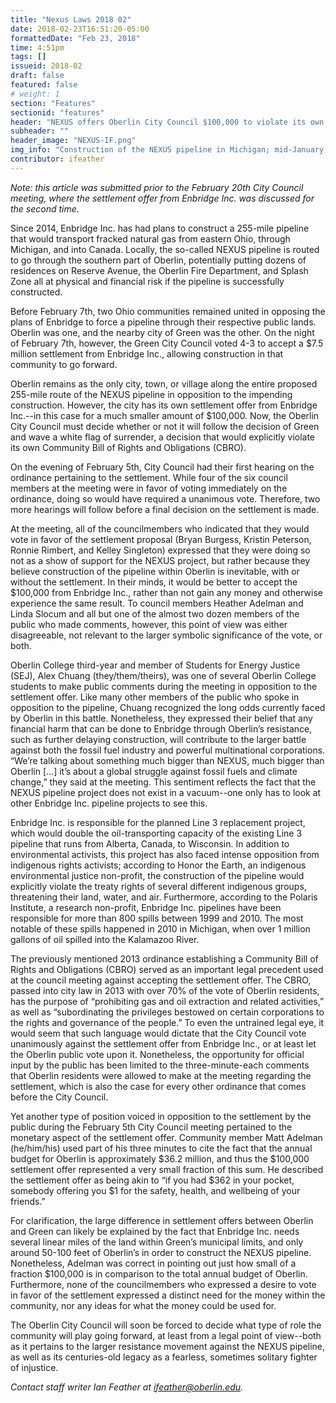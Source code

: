```yaml
---
title: "Nexus Laws 2018 02"
date: 2018-02-23T16:51:20-05:00
formattedDate: "Feb 23, 2018"
time: 4:51pm
tags: []
issueid: 2018-02
draft: false
featured: false
# weight: 1 
section: "Features"
sectionid: "features"
header: "NEXUS offers Oberlin City Council $100,000 to violate its own laws"
subheader: ""
header_image: "NEXUS-IF.png"
img_info: "Construction of the NEXUS pipeline in Michigan; mid-January, 2018. Taken from a weekly summary report by the Federal Energy Regulatory Commission Environment Compliance Monitoring Program."
contributor: ifeather
---
```


*Note: this article was submitted prior to the February 20th City Council meeting, where the settlement offer from Enbridge Inc. was discussed for the second time.*

Since 2014, Enbridge Inc. has had plans to construct a 255-mile pipeline that would transport fracked natural gas from eastern Ohio, through Michigan, and into Canada. Locally, the so-called NEXUS pipeline is routed to go through the southern part of Oberlin, potentially putting dozens of residences on Reserve Avenue, the Oberlin Fire Department, and Splash Zone all at physical and financial risk if the pipeline is successfully constructed.

Before February 7th, two Ohio communities remained united in opposing the plans of Enbridge to force a pipeline through their respective public lands. Oberlin was one, and the nearby city of Green was the other. On the night of February 7th, however, the Green City Council voted 4-3 to accept a $7.5 million settlement from Enbridge Inc., allowing construction in that community to go forward. 

Oberlin remains as the only city, town, or village along the entire proposed 255-mile route of the NEXUS pipeline in opposition to the impending construction. However, the city has its own settlement offer from Enbridge Inc.--in this case for a much smaller amount of $100,000. Now, the Oberlin City Council must decide whether or not it will follow the decision of Green and wave a white flag of surrender, a decision that would explicitly violate its own Community Bill of Rights and Obligations (CBRO).

On the evening of February 5th, City Council had their first hearing on the ordinance pertaining to the settlement. While four of the six council members at the meeting were in favor of voting immediately on the ordinance, doing so would have required a unanimous vote. Therefore, two more hearings will follow before a final decision on the settlement is made. 

At the meeting, all of the councilmembers who indicated that they would vote in favor of the settlement proposal (Bryan Burgess, Kristin Peterson, Ronnie Rimbert, and Kelley Singleton)   expressed that they were doing so not as a show of support for the NEXUS project, but rather because they believe construction of the pipeline within Oberlin is inevitable, with or without the settlement. In their minds, it would be better to accept the $100,000 from Enbridge Inc., rather than not gain any money and otherwise experience the same result. To council members Heather Adelman and Linda Slocum and all but one of the almost two dozen members of the public who made comments, however, this point of view was either disagreeable, not relevant to the larger symbolic significance of the vote, or both. 

Oberlin College third-year and member of Students for Energy Justice (SEJ), Alex Chuang (they/them/theirs), was one of several Oberlin College students to make public comments during the meeting in opposition to the settlement offer. Like many other members of the public who spoke in opposition to the pipeline, Chuang recognized the long odds currently faced by Oberlin in this battle. Nonetheless, they expressed their belief that any financial harm that can be done to Enbridge through Oberlin’s resistance, such as further delaying construction, will contribute to the larger battle against both the fossil fuel industry and powerful multinational corporations. “We’re talking about something much bigger than NEXUS, much bigger than Oberlin [...] it’s about a global struggle against fossil fuels and climate change,” they said at the meeting. This sentiment reflects the fact that the NEXUS pipeline project does not exist in a vacuum--one only has to look at other Enbridge Inc. pipeline projects to see this. 

Enbridge Inc. is responsible for the planned Line 3 replacement project, which would double the oil-transporting capacity of the existing Line 3 pipeline that runs from Alberta, Canada, to Wisconsin. In addition to environmental activists, this project has also faced intense opposition from indigenous rights activists; according to Honor the Earth, an indigenous environmental justice non-profit, the construction of the pipeline would explicitly violate the treaty rights of several different indigenous groups, threatening their land, water, and air. Furthermore, according to the Polaris Institute, a research non-profit, Enbridge Inc. pipelines have been responsible for more than 800 spills between 1999 and 2010. The most notable of these spills happened in 2010 in Michigan, when over 1 million gallons of oil spilled into the Kalamazoo River. 

The previously mentioned 2013 ordinance establishing a Community Bill of Rights and Obligations (CBRO) served as an important legal precedent used at the council meeting against accepting the settlement offer. The CBRO, passed into city law in 2013 with over 70% of the vote of Oberlin residents, has the purpose of “prohibiting gas and oil extraction and related activities,” as well as “subordinating the privileges bestowed on certain corporations to the rights and governance of the people.” To even the untrained legal eye, it would seem that such language would dictate that the City Council vote unanimously against the settlement offer from Enbridge Inc., or at least let the Oberlin public vote upon it. Nonetheless, the opportunity for official input by the public has been limited to the three-minute-each comments that Oberlin residents were allowed to make at the meeting regarding the settlement, which is also the case for every other ordinance that comes before the City Council. 

Yet another type of position voiced in opposition to the settlement by the public during the February 5th City Council meeting pertained to the monetary aspect of the settlement offer. Community member Matt Adelman (he/him/his) used part of his three minutes to cite the fact that the annual budget for Oberlin is approximately $36.2 million, and thus the $100,000 settlement offer represented a very small fraction of this sum. He described the settlement offer as being akin to “if you had $362 in your pocket, somebody offering you $1 for the safety, health, and wellbeing of your friends.” 

For clarification, the large difference in settlement offers between Oberlin and Green can likely be explained by the fact that Enbridge Inc. needs several linear miles of the land within Green’s municipal limits, and only around 50-100 feet of Oberlin’s in order to construct the NEXUS pipeline. Nonetheless, Adelman was correct in pointing out just how small of a fraction $100,000 is in comparison to the total annual budget of Oberlin. Furthermore, none of the councilmembers who expressed a desire to vote in favor of the settlement expressed a distinct need for the money within the community, nor any ideas for what the money could be used for. 

The Oberlin City Council will soon be forced to decide what type of role the community will play going forward, at least from a legal point of view--both as it pertains to the larger resistance movement against the NEXUS pipeline, as well as its centuries-old legacy as a fearless, sometimes solitary fighter of injustice. 

*Contact staff writer Ian Feather at ifeather@oberlin.edu.*
